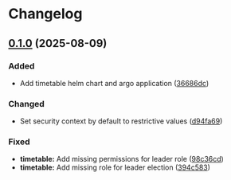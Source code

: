 # Changelog

## [0.1.0](https://github.com/2martens/cloud-configuration/compare/v0.0.1...v0.1.0) (2025-08-09)


### Added

* Add timetable helm chart and argo application ([36686dc](https://github.com/2martens/cloud-configuration/commit/36686dcf81726d2f981a8cdc54e1a88c8680e9bd))


### Changed

* Set security context by default to restrictive values ([d94fa69](https://github.com/2martens/cloud-configuration/commit/d94fa6945941c23b1ab66a9dadc07dc04d28913f))


### Fixed

* **timetable:** Add missing permissions for leader role ([98c36cd](https://github.com/2martens/cloud-configuration/commit/98c36cd5c3048d9edfc4735ddcec15d2c443bcd2))
* **timetable:** Add missing role for leader election ([394c583](https://github.com/2martens/cloud-configuration/commit/394c583f2a6bdf337307ed072363fdea7368da47))
